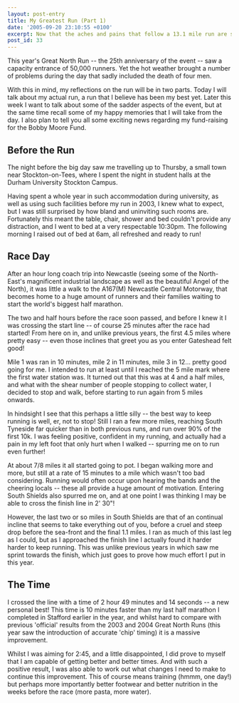 ```yaml
---
layout: post-entry
title: My Greatest Run (Part 1)
date: '2005-09-20 23:10:55 +0100'
excerpt: Now that the aches and pains that follow a 13.1 mile run are slowly starting to disappear, time to tell you all about the 25th Great North Run.
post_id: 33
---
```

This year's Great North Run -- the 25th anniversary of the event -- saw a capacity entrance of 50,000 runners. Yet the hot weather brought a number of problems during the day that sadly included the death of four men.

With this in mind, my reflections on the run will be in two parts. Today I will talk about my actual run, a run that I believe has been my best yet. Later this week I want to talk about some of the sadder aspects of the event, but at the same time recall some of my happy memories that I will take from the day. I also plan to tell you all some exciting news regarding my fund-raising for the Bobby Moore Fund.

## Before the Run
The night before the big day saw me travelling up to Thursby, a small town near Stockton-on-Tees, where I spent the night in student halls at the Durham University Stockton Campus.

Having spent a whole year in such accommodation during university, as well as using such facilities before my run in 2003, I knew what to expect, but I was still surprised by how bland and uninviting such rooms are. Fortunately this meant the table, chair, shower and bed couldn't provide any distraction, and I went to bed at a very respectable 10:30pm. The following morning I raised out of bed at 6am, all refreshed and ready to run!

## Race Day
After an hour long coach trip into Newcastle (seeing some of the North-East's magnificent industrial landscape as well as the beautiful Angel of the North), it was little a walk to the A167(M) Newcastle Central Motorway, that becomes home to a huge amount of runners and their families waiting to start the world's biggest half marathon.

The two and half hours before the race soon passed, and before I knew it I was crossing the start line  --  of course 25 minutes after the race had started!  From here on in, and unlike previous years, the first 4.5 miles where pretty easy -- even those inclines that greet you as you enter Gateshead felt good!

Mile 1 was ran in 10 minutes, mile 2 in 11 minutes, mile 3 in 12... pretty good going for me. I intended to run at least until I reached the 5 mile mark where the first water station was. It turned out that this was at 4 and a half miles, and what with the shear number of people stopping to collect water, I decided to stop and walk, before starting to run again from 5 miles onwards.

In hindsight I see that this perhaps a little silly -- the best way to keep running is well, er, not to stop! Still I ran a few more miles, reaching South Tyneside far quicker than in both previous runs, and run over 90% of the first 10k. I was feeling positive, confident in my running, and actually had a pain in my left foot that only hurt when I walked -- spurring me on to run even further!

At about 7/8 miles it all started going to pot. I began walking more and more, but still at a rate of 15 minutes to a mile which wasn't too bad considering. Running would often occur upon hearing the bands and the cheering locals -- these all provide a huge amount of motivation. Entering South Shields also spurred me on, and at one point I was thinking I may be able to cross the finish line in 2' 30"!

However, the last two or so miles in South Shields are that of an continual incline that seems to take everything out of you, before a cruel and steep drop before the sea-front and the final 1.1 miles. I ran as much of this last leg as I could, but as I approached the finish line I actually found it harder harder to keep running. This was unlike previous years in which saw me sprint towards the finish, which just goes to prove how much effort I put in this year.

## The Time
I crossed the line with a time of 2 hour 49 minutes and 14 seconds -- a new personal best! This time is 10 minutes faster than my last half marathon I completed in Stafford earlier in the year, and whilst hard to compare with previous 'official' results from the 2003 and 2004 Great North Runs (this year saw the introduction of accurate 'chip' timing) it is a massive improvement.

Whilst I was aiming for 2:45, and a little disappointed, I did prove to myself that I am capable of getting better and better times. And with such a positive result, I was also able to work out what changes I need to make to continue this improvement. This of course means training (hmmm, one day!) but perhaps more importantly better footwear and better nutrition in the weeks before the race (more pasta, more water).